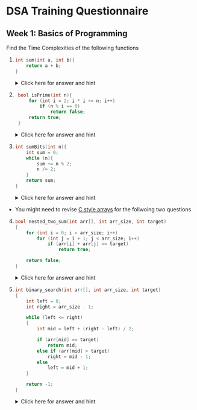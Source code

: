 # DSA Training Questionnaire

## Week 1: Basics of Programming

Find the Time Complexities of the following functions

1.  ```cpp
    int sum(int a, int b){
        return a + b;
    }
    ```

    <details><summary>Click here for answer and hint</summary>

    -   Answer is ![](https://bit.ly/3tOujiW)
    -   It's because only one addition operation is taking place and returned to caller function

    </details>

2.  ```cpp
     bool isPrime(int n){
         for (int i = 2; i * i <= n; i++)
             if (n % i == 0)
                 return false;
         return true;
     }
    ```

    <details><summary>Click here for answer and hint</summary>

    -   Answer is ![](https://bit.ly/3tO8Zty)
    -   It's because the loop variable at worst can go to ![](https://bit.ly/3tO8Zty)

    </details>

3.  ```cpp
    int sumBits(int n){
        int sum = 0;
        while (n){
            sum += n % 2;
            n /= 2;
        }
        return sum;
    }
    ```

    <details><summary>Click here for answer and hint</summary>

    -   Answer is ![](https://bit.ly/32m9TCv)
    -   It's because the loop will go through alll the bits of ![](https://bit.ly/3KvxRMO), and we know that $n$ will have at max ![](https://bit.ly/32m9TCv) digits in binary format.
    -   [Here's a simple refresher about basics of binary number system](https://arith-matic.com/notebook/binary-numbers)

    </details>

-   You might need to revise [C style arrays](https://learning.rc.virginia.edu/courses/cpp_introduction/c_arrays/) for the follwoing two questions

4.  ```cpp
    bool nested_two_sum(int arr[], int arr_size, int target)
    {
        for (int i = 0; i < arr_size; i++)
            for (int j = i + 1; j < arr_size; i++)
                if (arr[i] + arr[j] == target)
                    return true;

        return false;
    }
    ```

    <details><summary>Click here for answer and hint</summary>

    -   Answer is ![](https://bit.ly/3qNRXKg)
    -   Explanation
        -   for i = 0, j will go 1,2,3,4,...(n - 1) -> (n - 1) steps
        -   for i = 1, j will go 2,3,4,5...(n - 1) -> (n - 2) steps
        -   for i = 2, j will go 3,4,5,6...(n - 1) -> (n - 3) steps
        -   For every i, j loop will go through (i + 1), (i + 2),...(n - 1) -> (n - i - 1) steps
        -   So Total Number of Steps = ![](https://bit.ly/3rCY6Z8)
        -   which equals (skipping some steps) ![](https://bit.ly/3Kwtj8K)

    </details>

5.  ```cpp
    int binary_search(int arr[], int arr_size, int target)
    {
        int left = 0;
        int right = arr_size - 1;

        while (left <= right)
        {
            int mid = left + (right - left) / 2;

            if (arr[mid] == target)
                return mid;
            else if (arr[mid] > target)
                right = mid - 1;
            else
                left = mid + 1;
        }

        return -1;
    }
    ```

    <details><summary>Click here for answer and hint</summary>

    -   Answer is ![](https://bit.ly/32m9TCv)
    -   Refer [here](https://www.geeksforgeeks.org/complexity-analysis-of-binary-search/) for the detailed explaination

    </details>
